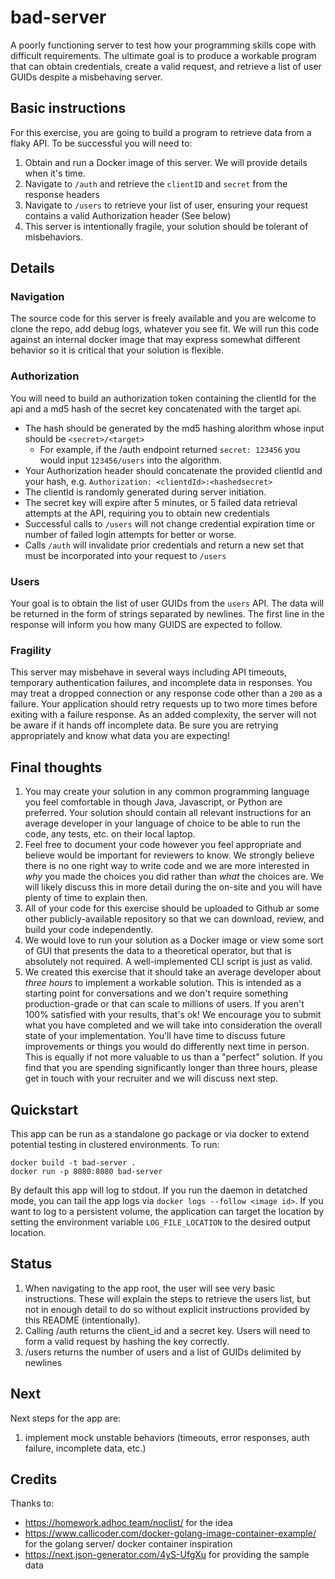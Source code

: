 # bad-server
A poorly functioning server to test how your programming skills cope with difficult requirements. The ultimate goal is to produce a workable program that can obtain credentials, create a valid request, and retrieve a list of user GUIDs despite a misbehaving server. 

## Basic instructions
For this exercise, you are going to build a program to retrieve data from a flaky API. To be successful you will need to:
1.  Obtain and run a Docker image of this server. We will provide details when it's time.
2.  Navigate to `/auth` and retrieve the `clientID` and `secret` from the response headers
3.  Navigate to `/users` to retrieve your list of user, ensuring your request contains a valid Authorization header (See below)
4.  This server is intentionally fragile, your solution should be tolerant of misbehaviors.

## Details
### Navigation
The source code for this server is freely available and you are welcome to clone the repo, add debug logs, whatever you see fit. We will run this code against an internal docker image that may express somewhat different behavior so it is critical that your solution is flexible.

### Authorization
You will need to build an authorization token containing the clientId for the api and a md5 hash of the secret key concatenated with the target api. 
* The hash should be generated by the md5 hashing alorithm whose input should be `<secret>/<target>`
  * For example, if the /auth endpoint returned `secret: 123456` you would input `123456/users` into the algorithm.
* Your Authorization header should concatenate the provided clientId and your hash, e.g. `Authorization: <clientdId>:<hashedsecret>`
* The clientId is randomly generated during server initiation.
* The secret key will expire after 5 minutes, or 5 failed data retrieval attempts at the API, requiring you to obtain new credentials
* Successful calls to `/users` will not change credential expiration time or number of failed login attempts for better or worse.
* Calls `/auth` will invalidate prior credentials and return a new set that must be incorporated into your request to `/users`

### Users
Your goal is to obtain the list of user GUIDs from the `users` API. The data will be returned in the form of strings separated by newlines. The first line in the response will inform you how many GUIDS are expected to follow.

### Fragility
This server may misbehave in several ways including API timeouts, temporary authentication failures, and incomplete data in responses. You may treat a dropped connection or any response code other than a `200` as a failure. Your application should retry requests up to two more times before exiting with a failure response. As an added complexity, the server will not be aware if it hands off incomplete data. Be sure you are retrying appropriately and know what data you are expecting!

## Final thoughts
1. You may create your solution in any common programming language you feel comfortable in though Java, Javascript, or Python are preferred. Your solution should contain all relevant instructions for an average developer in your language of choice to be able to run the code, any tests, etc. on their local laptop.
2. Feel free to document your code however you feel appropriate and believe would be important for reviewers to know. We strongly believe there is no one right way to write code and we are more interested in _why_ you made the choices you did rather than _what_ the choices are. We will likely discuss this in more detail during the on-site and you will have plenty of time to explain then.
3. All of your code for this exercise should be uploaded to Github ar some other publicly-available repository so that we can download, review, and build your code independently.
4. We would love to run your solution as a Docker image or view some sort of GUI that presents the data to a theoretical operator, but that is absolutely not required. A well-implemented CLI script is just as valid. 
5. We created this exercise that it should take an average developer about *three hours* to implement a workable solution. This is intended as a starting point for conversations and we don't require something production-grade or that can scale to millions of users. If you aren't 100% satisfied with your results, that's ok! We encourage you to submit what you have completed and we will take into consideration the overall state of your implementation. You'll have time to discuss future improvements or things you would do differently next time in person. This is equally if not more valuable to us than a "perfect" solution. If you find that you are spending significantly longer than three hours, please get in touch with your recruiter and we will discuss next step.



## Quickstart
This app can be run as a standalone go package or via docker to extend potential testing in clustered environments. To run:
``` 
docker build -t bad-server .
docker run -p 8080:8080 bad-server 
```
By default this app will log to stdout. If you run the daemon in detatched mode, you can tail the app logs via `docker logs --follow <image id>`. If you want to log to a persistent volume, the application can target the location by setting the environment variable `LOG_FILE_LOCATION` to the desired output location.


## Status
1. When navigating to the app root, the user will see very basic instructions. These will explain the steps to retrieve the users list, but not in enough detail to do so without explicit instructions provided by this README (intentionally).
2. Calling /auth returns the client_id and a secret key. Users will need to form a valid request by hashing the key correctly. 
3. /users returns the number of users and a list of GUIDs delimited by newlines


## Next
Next steps for the app are:
1. implement mock unstable behaviors (timeouts, error responses, auth failure, incomplete data, etc.)


## Credits
Thanks to:
- https://homework.adhoc.team/noclist/ for the idea
- https://www.callicoder.com/docker-golang-image-container-example/ for the golang server/ docker container inspiration
- https://next.json-generator.com/4yS-UfgXu for providing the sample data

[1]: https://en.wikipedia.org/wiki/Representational_state_transfer#Uniform_interface
